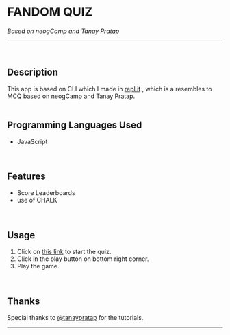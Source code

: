  # **FANDOM QUIZ**
*Based on neogCamp and Tanay Pratap*
***
<br/>

## **Description**
This app is based on CLI which I made in [repl.it](http://repl.it/ "repl") , which is a resembles to MCQ based on neogCamp and Tanay Pratap.
<br/><br/>

## **Programming Languages Used** 
*  JavaScript
<br/>

## **Features**
* Score Leaderboards
* use of CHALK
<br/>

## **Usage**
1. Click on [this link](https://repl.it/@siddharth30/Assignment-2?embed=1&output=1#index.js "Fandom Quiz") to start the quiz.
2. Click in the play button on bottom right corner.
3. Play the game.
<br/>

## **Thanks**
Special thanks to [@tanaypratap](https://github.com/tanaypratap) for the tutorials. 

- - - 
